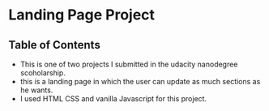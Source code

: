 # Landing Page Project

## Table of Contents

* This is one of two projects I submitted in the udacity nanodegree scoholarship.
* this is a landing page in which the user can update as much sections as he wants. 
* I used HTML CSS and vanilla Javascript for this project. 
